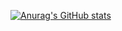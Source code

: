 [![Anurag's GitHub stats](https://github-readme-stats.vercel.app/api?username=jodle001)](https://github.com/anuraghazra/github-readme-stats)
